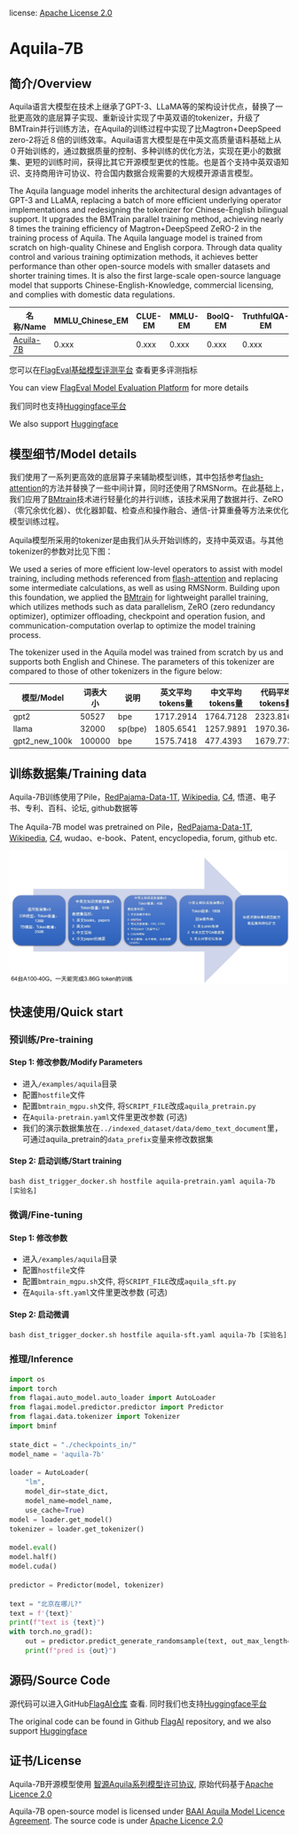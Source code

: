 license: [Apache License 2.0](https://model.baai.ac.cn/use-agreement)


# Aquila-7B

## 简介/Overview
Aquila语言大模型在技术上继承了GPT-3、LLaMA等的架构设计优点，替换了一批更高效的底层算子实现、重新设计实现了中英双语的tokenizer，升级了BMTrain并行训练方法，在Aquila的训练过程中实现了比Magtron+DeepSpeed zero-2将近８倍的训练效率。Aquila语言大模型是在中英文高质量语料基础上从０开始训练的，通过数据质量的控制、多种训练的优化方法，实现在更小的数据集、更短的训练时间，获得比其它开源模型更优的性能。也是首个支持中英双语知识、支持商用许可协议、符合国内数据合规需要的大规模开源语言模型。

The Aquila language model inherits the architectural design advantages of GPT-3 and LLaMA, replacing a batch of more efficient underlying operator implementations and redesigning the tokenizer for Chinese-English bilingual support. It upgrades the BMTrain parallel training method, achieving nearly 8 times the training efficiency of Magtron+DeepSpeed ZeRO-2 in the training process of Aquila. The Aquila language model is trained from scratch on high-quality Chinese and English corpora. Through data quality control and various training optimization methods, it achieves better performance than other open-source models with smaller datasets and shorter training times. It is also the first large-scale open-source language model that supports Chinese-English-Knowledge, commercial licensing, and complies with domestic data regulations.



| 名称/Name | MMLU_Chinese_EM | CLUE-EM |MMLU-EM| BoolQ-EM| TruthfulQA-EM |IMDB-EM| RAFT-EM|
|  -----  | ----  | -----  | ----  | -----  | ----  | -----  | -----  |
| [Acuila-7B](https://model.baai.ac.cn/model-detail/xxxxx) | 0.xxx | 0.xxx|0.xxx | 0.xxx|0.xxx |0.xxx| 0.xxx|

您可以在[FlagEval基础模型评测平台](https://flageval.baai.ac.cn/#/home) 查看更多评测指标

You can view [FlagEval Model Evaluation Platform](https://flageval.baai.ac.cn/#/home) for more details


我们同时也支持[Huggingface平台](hflink)

We also support [Huggingface](hflink)

## 模型细节/Model details

我们使用了一系列更高效的底层算子来辅助模型训练，其中包括参考[flash-attention](https://github.com/HazyResearch/flash-attention)的方法并替换了一些中间计算，同时还使用了RMSNorm。在此基础上，我们应用了[BMtrain](https://github.com/OpenBMB/BMTrain)技术进行轻量化的并行训练，该技术采用了数据并行、ZeRO（零冗余优化器）、优化器卸载、检查点和操作融合、通信-计算重叠等方法来优化模型训练过程。

Aquila模型所采用的tokenizer是由我们从头开始训练的，支持中英双语。与其他tokenizer的参数对比见下图：

We used a series of more efficient low-level operators to assist with model training, including methods referenced from [flash-attention](https://github.com/HazyResearch/flash-attention) and replacing some intermediate calculations, as well as using RMSNorm. Building upon this foundation, we applied the [BMtrain](https://github.com/OpenBMB/BMTrain) for lightweight parallel training, which utilizes methods such as data parallelism, ZeRO (zero redundancy optimizer), optimizer offloading, checkpoint and operation fusion, and communication-computation overlap to optimize the model training process.

The tokenizer used in the Aquila model was trained from scratch by us and supports both English and Chinese. The parameters of this tokenizer are compared to those of other tokenizers in the figure below:

| 模型/Model | 词表大小 | 说明 |英文平均tokens量| 中文平均tokens量|代码平均tokens量  |
|  -----  | ----  | -----  | ----  | -----  | ----  | 
| gpt2 | 50527 | bpe|1717.2914 | 1764.7128|2323.8167 |
| llama | 32000 | sp(bpe)|1805.6541| 1257.9891|1970.3644 |
| gpt2_new_100k | 100000 | bpe|1575.7418 | 477.4393|1679.7736 |

## 训练数据集/Training data 
Aquila-7B训练使用了Pile，[RedPajama-Data-1T](https://huggingface.co/datasets/togethercomputer/RedPajama-Data-1T), [Wikipedia](https://huggingface.co/datasets/wikipedia), [C4](https://huggingface.co/datasets/c4), 悟道、电子书、专利、百科、论坛, github数据等

The Aquila-7B model was pretrained on Pile，[RedPajama-Data-1T](https://huggingface.co/datasets/togethercomputer/RedPajama-Data-1T), [Wikipedia](https://huggingface.co/datasets/wikipedia), [C4](https://huggingface.co/datasets/c4), wudao、e-book、Patent, encyclopedia, forum, github etc.

![Screenshot](img/data.jpg)

## 快速使用/Quick start

### 预训练/Pre-training
#### Step 1: 修改参数/Modify Parameters

* 进入`/examples/aquila`目录
* 配置`hostfile`文件
* 配置`bmtrain_mgpu.sh`文件, 将`SCRIPT_FILE`改成`aquila_pretrain.py`
* 在`Aquila-pretrain.yaml`文件里更改参数 (可选)
* 我们的演示数据集放在`../indexed_dataset/data/demo_text_document`里，可通过aquila_pretrain的`data_prefix`变量来修改数据集       
#### Step 2: 启动训练/Start training
```
bash dist_trigger_docker.sh hostfile aquila-pretrain.yaml aquila-7b [实验名]
```   
 
  
### 微调/Fine-tuning
#### Step 1: 修改参数

* 进入`/examples/aquila`目录
* 配置`hostfile`文件
* 配置`bmtrain_mgpu.sh`文件, 将`SCRIPT_FILE`改成`aquila_sft.py`
* 在`Aquila-sft.yaml`文件里更改参数 (可选)

#### Step 2: 启动微调
```
bash dist_trigger_docker.sh hostfile aquila-sft.yaml aquila-7b [实验名]
```


### 推理/Inference

```python
import os
import torch
from flagai.auto_model.auto_loader import AutoLoader
from flagai.model.predictor.predictor import Predictor
from flagai.data.tokenizer import Tokenizer
import bminf

state_dict = "./checkpoints_in/"
model_name = 'aquila-7b'

loader = AutoLoader(
    "lm",
    model_dir=state_dict,
    model_name=model_name,
    use_cache=True)
model = loader.get_model()
tokenizer = loader.get_tokenizer()

model.eval()
model.half()
model.cuda()

predictor = Predictor(model, tokenizer)

text = "北京在哪儿?"
text = f'{text}' 
print(f"text is {text}")
with torch.no_grad():
    out = predictor.predict_generate_randomsample(text, out_max_length=200, temperature=0)
    print(f"pred is {out}")

```



 ## 源码/Source Code

源代码可以进入GitHub[FlagAI仓库](https://github.com/THUDM/GLM) 查看. 同时我们也支持[Huggingface平台](hflink)

The original code can be found in Github [FlagAI](https://github.com/THUDM/GLM) repository, and we also support [Huggingface](hflink)



## 证书/License

Aquila-7B开源模型使用 [智源Aquila系列模型许可协议](linkhere), 原始代码基于[Apache Licence 2.0](link)


Aquila-7B open-source model is licensed under [ BAAI Aquila Model Licence Agreement](linkhere). The source code is under [Apache Licence 2.0](link)
